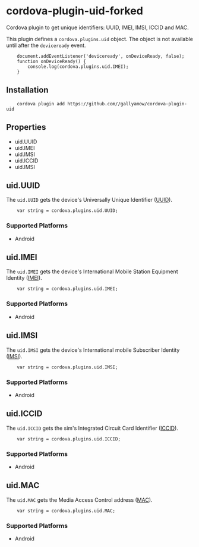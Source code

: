 # cordova-plugin-uid-forked
Cordova plugin to get unique identifiers: UUID, IMEI, IMSI, ICCID and MAC.

This plugin defines a `cordova.plugins.uid` object.
The object is not available until after the `deviceready` event.

		document.addEventListener('deviceready', onDeviceReady, false);
		function onDeviceReady() {
			console.log(cordova.plugins.uid.IMEI);
		}

## Installation
		cordova plugin add https://github.com//gallyamow/cordova-plugin-uid

## Properties
- uid.UUID
- uid.IMEI
- uid.IMSI
- uid.ICCID
- uid.IMSI

## uid.UUID
The `uid.UUID` gets the device's Universally Unique Identifier ([UUID](http://en.wikipedia.org/wiki/Universally_Unique_Identifier)).

		var string = cordova.plugins.uid.UUID;

### Supported Platforms
- Android

## uid.IMEI
The `uid.IMEI` gets the device's International Mobile Station Equipment Identity ([IMEI](http://en.wikipedia.org/wiki/International_Mobile_Station_Equipment_Identity)).

		var string = cordova.plugins.uid.IMEI;

### Supported Platforms
- Android

## uid.IMSI
The `uid.IMSI` gets the device's International mobile Subscriber Identity ([IMSI](http://en.wikipedia.org/wiki/International_mobile_subscriber_identity)).

		var string = cordova.plugins.uid.IMSI;

### Supported Platforms
- Android

## uid.ICCID
The `uid.ICCID` gets the sim's Integrated Circuit Card Identifier ([ICCID](http://en.wikipedia.org/wiki/Subscriber_identity_module#ICCID)).

		var string = cordova.plugins.uid.ICCID;

### Supported Platforms
- Android

## uid.MAC
The `uid.MAC` gets the Media Access Control address ([MAC](http://en.wikipedia.org/wiki/MAC_address)).

		var string = cordova.plugins.uid.MAC;

### Supported Platforms
- Android
